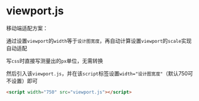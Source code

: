 # viewport.js

移动端适配方案：

通过设置`viewport`的`width`等于`设计图宽度`，再自动计算设置`viewport`的`scale`实现自动适配

写`css`时直接写测量出的`px`单位，无需转换

然后引入该`viewport.js`，并在该`script`标签设置`width="设计图宽度"`（默认750可不设置）即可

```html
<script width="750" src="viewport.js"></script>
```
